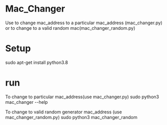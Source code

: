 # Mac_Changer
Use to change mac_address to a particular mac_address (mac_changer.py) or to change to a valid random mac(mac_changer_random.py)

# Setup
sudo apt-get install python3.8

# run
To change to particular mac_address(use mac_changer.py)
sudo python3 mac_changer --help

To change to valid random generator mac_address (use mac_changer_random.py)
sudo python3 mac_changer_random 
